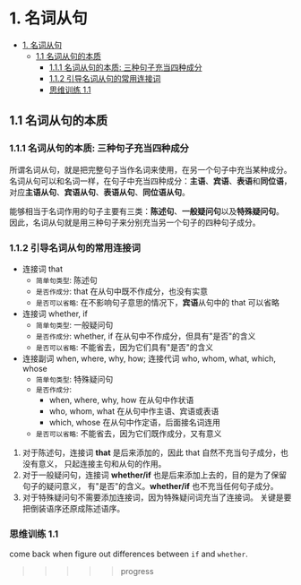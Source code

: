 # 1. 名词从句

- [1. 名词从句](#1-名词从句)
  - [1.1 名词从句的本质](#11-名词从句的本质)
    - [1.1.1 名词从句的本质: 三种句子充当四种成分](#111-名词从句的本质-三种句子充当四种成分)
    - [1.1.2 引导名词从句的常用连接词](#112-引导名词从句的常用连接词)
    - [思维训练 1.1](#思维训练-11)

## 1.1 名词从句的本质

### 1.1.1 名词从句的本质: 三种句子充当四种成分

所谓名词从句，就是把完整句子当作名词来使用，在另一个句子中充当某种成分。
名词从句可以和名词一样，在句子中充当四种成分：**主语**、**宾语**、**表语**和**同位语**，
对应**主语从句**、**宾语从句**、**表语从句**、**同位语从句**。

能够相当于名词作用的句子主要有三类：**陈述句**、**一般疑问句**以及**特殊疑问句**。
因此，名词从句就是用三种句子来分别充当另一个句子的四种句子成分。

### 1.1.2 引导名词从句的常用连接词

- 连接词 that
  - `简单句类型`: 陈述句
  - `是否作成分`: that 在从句中既不作成分，也没有实意
  - `是否可以省略`: 在不影响句子意思的情况下，**宾语**从句中的 that 可以省略
- 连接词 whether, if
  - `简单句类型`: 一般疑问句
  - `是否作成分`: whether, if 在从句中不作成分，但具有"是否"的含义
  - `是否可以省略`: 不能省去，因为它们具有"是否"的含义
- 连接副词 when, where, why, how; 连接代词 who, whom, what, which, whose
  - `简单句类型`: 特殊疑问句
  - `是否作成分`:
    - when, where, why, how 在从句中作状语
    - who, whom, what 在从句中作主语、宾语或表语
    - which, whose 在从句中作定语，后面接名词连用
  - `是否可以省略`: 不能省去，因为它们既作成分，又有意义

1. 对于陈述句，连接词 **that** 是后来添加的，因此 that 自然不充当句子成分，也没有意义，
   只起连接主句和从句的作用。
2. 对于一般疑问句，连接词 **whether/if** 也是后来添加上去的，目的是为了保留句子的疑问意义，
   有"是否"的含义。**whether/if** 也不充当任何句子成分。
3. 对于特殊疑问句不需要添加连接词，因为特殊疑问词充当了连接词。
   关键是要把倒装语序还原成陈述语序。

### 思维训练 1.1

come back when figure out differences between `if` and `whether`.

>>>>> progress
